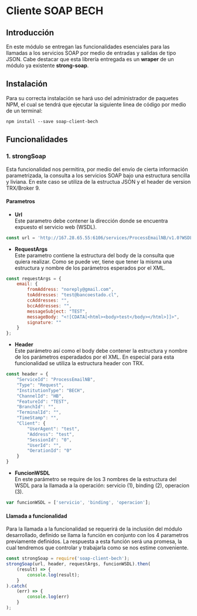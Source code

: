# Cliente SOAP BECH
## Introducción

En este módulo se entregan las funcionalidades esenciales para las llamadas a los servicios SOAP por medio de entradas y salidas de tipo JSON. Cabe destacar que esta librería entregada es un **wraper** de un módulo ya existente **strong-soap**.

## Instalación

Para su correcta instalación se hará uso del administrador de paquetes NPM, el cual se tendrá que ejecutar la siguiente linea de código por medio de un terminal:
```
npm install --save soap-client-bech
```

## Funcionalidades

### 1. strongSoap
Esta funcionalidad nos permitira, por medio del envío de cierta información parametrizada, la consulta a los servicios SOAP bajo una estructura sencilla y liviana. En este caso se utiliza de la estructua JSON y el header de version TRX/Broker 9.

#### Parametros
* **Url**<br>
    Este parametro debe contener la dirección donde se encuentra expuesto el servicio web (WSDL).<br>

```javascript
const url = 'http://167.28.65.55:6106/services/ProcessEmailNB/v1.0?WSDL';
```
* **RequestArgs**<br>
    Este parametro contiene la estructura del body de la consulta que quiera realizar. Como se puede ver, tiene que tener la misma una estructura y nombre de los parámetros esperados por el XML.<br>
    
```javascript
const requestArgs = {
    email: {
        fromAddress: "noreply@gmail.com",
        toAddresses: "test@bancoestado.cl",
        ccAddresses: "",
        bccAddresses: "",
        messageSubject: "TEST",
        messageBody: "<![CDATA[<html><body>test</body></html>]]>",
        signature: ""
    }
};
```
* **Header**<br>
    Este parámetro así como el body debe contener la estructura y nombre de los parámetros esperadados por el XML. En especial para esta funcionalidad se utiliza la estructura header con TRX.<br>

```javascript
const header = {
    "ServiceId": "ProcessEmailNB",
    "Type": "Request",
    "InstitutionType": "BECH",
    "ChannelId": "HB",
    "FeatureId": "TEST",
    "BranchId": "",
    "TerminalId": "",
    "TimeStamp": "",
    "Client": {
        "UserAgent": "test",
        "Address": "test",
        "SessionId": "0",
        "UserId": "",
        "OerationId": "0"
    }
}
```
* **FuncionWSDL**<br>
    En este parámetro se require de los 3 nombres de la estructura del WSDL para la llamada a la operación: servicio (1), binding (2), operacion (3).<br>
    
```javascript
var funcionWSDL = ['servicio', 'binding', 'operacion'];
```

#### Llamada a funcionalidad
Para la llamada a la funcionalidad se requerirá de la inclusión del módulo desarrollado, definido se llama la función en conjunto con los 4 parametros previamente definidos. La respuesta a esta función será una promesa, la cual tendremos que controlar y trabajarla como se nos estime conveniente.
```javascript
const strongSoap = require('soap-client-bech');
strongSoap(url, header, requestArgs, funcionWSDL).then(
    (result) => {
        console.log(result);
    }
).catch(
    (err) => {
        console.log(err)
    }
);

```

